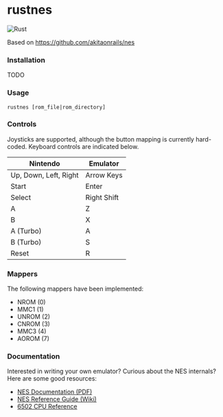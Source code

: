 # rustnes

![Rust](https://github.com/alefcarlos/rustnes/workflows/Rust/badge.svg)

Based on https://github.com/akitaonrails/nes

### Installation

TODO

### Usage

    rustnes [rom_file|rom_directory]

### Controls

Joysticks are supported, although the button mapping is currently hard-coded.
Keyboard controls are indicated below.

| Nintendo              | Emulator    |
| --------------------- | ----------- |
| Up, Down, Left, Right | Arrow Keys  |
| Start                 | Enter       |
| Select                | Right Shift |
| A                     | Z           |
| B                     | X           |
| A (Turbo)             | A           |
| B (Turbo)             | S           |
| Reset                 | R           |


### Mappers

The following mappers have been implemented:

* NROM (0)
* MMC1 (1)
* UNROM (2)
* CNROM (3)
* MMC3 (4)
* AOROM (7)
  
### Documentation

Interested in writing your own emulator? Curious about the NES internals? Here
are some good resources:

* [NES Documentation (PDF)](http://nesdev.com/NESDoc.pdf)
* [NES Reference Guide (Wiki)](http://wiki.nesdev.com/w/index.php/NES_reference_guide)
* [6502 CPU Reference](http://www.obelisk.me.uk/6502/reference.html)